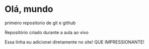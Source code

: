# Olá, mundo
 primeiro repositorio de git e github

Repositório criado durante a aula ao vivo

Essa linha eu adicionei diretamente no site! QUE IMPRESSIONANTE!
